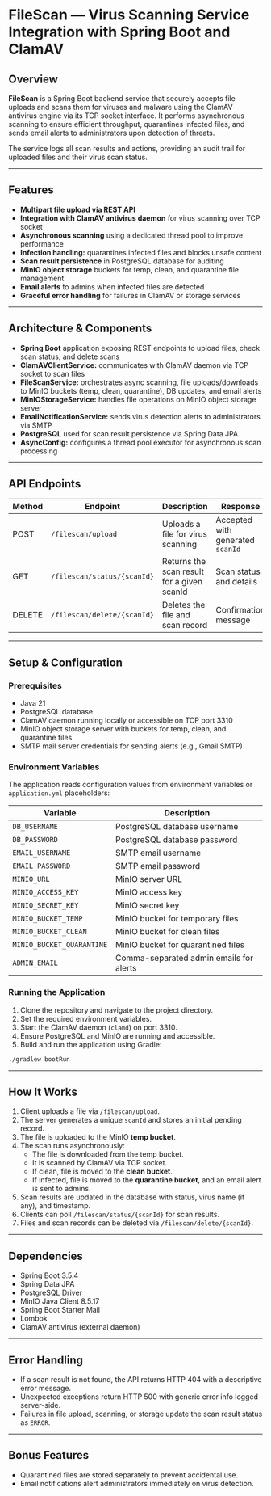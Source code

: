 # FileScan — Virus Scanning Service Integration with Spring Boot and ClamAV

## Overview

**FileScan** is a Spring Boot backend service that securely accepts file uploads and scans them for viruses and malware using the ClamAV antivirus engine via its TCP socket interface. It performs asynchronous scanning to ensure efficient throughput, quarantines infected files, and sends email alerts to administrators upon detection of threats.

The service logs all scan results and actions, providing an audit trail for uploaded files and their virus scan status.

---

## Features

- **Multipart file upload via REST API**
- **Integration with ClamAV antivirus daemon** for virus scanning over TCP socket
- **Asynchronous scanning** using a dedicated thread pool to improve performance
- **Infection handling:** quarantines infected files and blocks unsafe content
- **Scan result persistence** in PostgreSQL database for auditing
- **MinIO object storage** buckets for temp, clean, and quarantine file management
- **Email alerts** to admins when infected files are detected
- **Graceful error handling** for failures in ClamAV or storage services

---

## Architecture & Components

- **Spring Boot** application exposing REST endpoints to upload files, check scan status, and delete scans
- **ClamAVClientService:** communicates with ClamAV daemon via TCP socket to scan files
- **FileScanService:** orchestrates async scanning, file uploads/downloads to MinIO buckets (temp, clean, quarantine), DB updates, and email alerts
- **MinIOStorageService:** handles file operations on MinIO object storage server
- **EmailNotificationService:** sends virus detection alerts to administrators via SMTP
- **PostgreSQL** used for scan result persistence via Spring Data JPA
- **AsyncConfig:** configures a thread pool executor for asynchronous scan processing

---

## API Endpoints

| Method | Endpoint               | Description                            | Response                    |
|--------|------------------------|------------------------------------|-----------------------------|
| POST   | `/filescan/upload`     | Uploads a file for virus scanning   | Accepted with generated `scanId` |
| GET    | `/filescan/status/{scanId}` | Returns the scan result for a given scanId | Scan status and details     |
| DELETE | `/filescan/delete/{scanId}` | Deletes the file and scan record   | Confirmation message         |

---

## Setup & Configuration

### Prerequisites

- Java 21
- PostgreSQL database
- ClamAV daemon running locally or accessible on TCP port 3310
- MinIO object storage server with buckets for temp, clean, and quarantine files
- SMTP mail server credentials for sending alerts (e.g., Gmail SMTP)

### Environment Variables

The application reads configuration values from environment variables or `application.yml` placeholders:

| Variable                 | Description                      |
|--------------------------|---------------------------------|
| `DB_USERNAME`            | PostgreSQL database username    |
| `DB_PASSWORD`            | PostgreSQL database password    |
| `EMAIL_USERNAME`         | SMTP email username             |
| `EMAIL_PASSWORD`         | SMTP email password             |
| `MINIO_URL`              | MinIO server URL                |
| `MINIO_ACCESS_KEY`       | MinIO access key                |
| `MINIO_SECRET_KEY`       | MinIO secret key                |
| `MINIO_BUCKET_TEMP`      | MinIO bucket for temporary files|
| `MINIO_BUCKET_CLEAN`     | MinIO bucket for clean files   |
| `MINIO_BUCKET_QUARANTINE`| MinIO bucket for quarantined files |
| `ADMIN_EMAIL`            | Comma-separated admin emails for alerts |

### Running the Application

1. Clone the repository and navigate to the project directory.
2. Set the required environment variables.
3. Start the ClamAV daemon (`clamd`) on port 3310.
4. Ensure PostgreSQL and MinIO are running and accessible.
5. Build and run the application using Gradle:

```bash
./gradlew bootRun
```

---

## How It Works

1. Client uploads a file via `/filescan/upload`.
2. The server generates a unique `scanId` and stores an initial pending record.
3. The file is uploaded to the MinIO **temp bucket**.
4. The scan runs asynchronously:
   - The file is downloaded from the temp bucket.
   - It is scanned by ClamAV via TCP socket.
   - If clean, file is moved to the **clean bucket**.
   - If infected, file is moved to the **quarantine bucket**, and an email alert is sent to admins.
5. Scan results are updated in the database with status, virus name (if any), and timestamp.
6. Clients can poll `/filescan/status/{scanId}` for scan results.
7. Files and scan records can be deleted via `/filescan/delete/{scanId}`.

---

## Dependencies

- Spring Boot 3.5.4
- Spring Data JPA
- PostgreSQL Driver
- MinIO Java Client 8.5.17
- Spring Boot Starter Mail
- Lombok
- ClamAV antivirus (external daemon)

---

## Error Handling

- If a scan result is not found, the API returns HTTP 404 with a descriptive error message.
- Unexpected exceptions return HTTP 500 with generic error info logged server-side.
- Failures in file upload, scanning, or storage update the scan result status as `ERROR`.

---

## Bonus Features

- Quarantined files are stored separately to prevent accidental use.
- Email notifications alert administrators immediately on virus detection.
